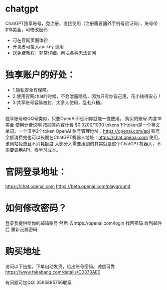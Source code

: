 # chatgpt
ChatGPT独享账号，免注册，直接使用（注册需要国外手机号验证码），账号带$18美金，可修改密码 
- 可在官网页面体验
- 开发者可接入api key 调用
- 送免费教程，非常详细。解决各种无法访问
# 独享账户的好处：
- 1.隐私安全有保障。
- 2.使用官网chat的时候，不会泄露隐私，因为只有你自己用，花小钱得安心！
- 3.共享账号容易被封，太多人使用，乱七八糟。
- 
独享账号和QQ号类似，只要OpenAI不倒闭你就能一直使用。
购买的账号 内含18美金
使用计费说明 按回答内容计费
$0.0200/1000 tokens
1个token是一个英文单词，一个汉字2个token
OpenAi 账号管理地址：https://openai.com/api
账号余额消费完也可以长期在ChatGPT机器人地址：https://chat.openai.com 使用，该网站免费且不消耗额度
大部分人需要用到的其实就是这个ChatGPT机器人，不需要调用API，零学习成本。
# 官网登录地址：
https://chat.openai.com
https://beta.openai.com/playground

# 如何修改密码？
登录我提供给你的邮箱账号
然后 去https://openai.com/login 找回密码
收到邮件后 重新设置密码

# 购买地址
访问以下链接，下单自动发货，给出账号密码。诚信可靠
https://www.fakabang.com/details/C0373AE0

有问题可加QQ: 3595885756联系



